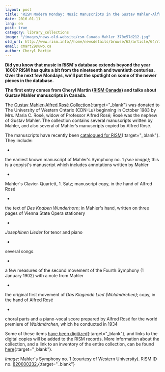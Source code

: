 ```yaml
---
layout: post
title: 'RISM Modern Monday: Music Manuscripts in the Gustav Mahler-Alfred Rosé Collection'
date: 2016-01-11
lang: en
post: true
category: library_collections
image: "/images/news-old-website/csm_Canada_Mahler_370e57d212.jpg"
old_url: http://www.rism.info//home/newsdetails/browse/62/article/64/rism-modern-monday-music-manuscripts-in-the-gustav-mahler-alfred-rose-collection.html
email: cmart29@uwo.ca
author: Cheryl Martin
---
```


**Did you know that music in RISM's database extends beyond the year 1800? RISM has quite a bit from the nineteenth and twentieth centuries. Over the next few Mondays, we'll put the spotlight on some of the newer pieces in the database.**

**The first entry comes from Cheryl Martin ([RISM Canada](/international/working-groups.html)) and talks about Gustav Mahler manuscripts in Canada.**

The [Gustav Mahler-Alfred Rosé Collection](https://www.lib.uwo.ca/music/gmar.html){:target="_blank"} was donated to The University of Western Ontario (CDN-Lu) beginning in October 1983 by Mrs. Maria C. Rosé, widow of Professor Alfred Rosé; Rosé was the nephew of Gustav Mahler. The collection contains several manuscripts written by Mahler, and also several of Mahler’s manuscripts copied by Alfred Rosé.

The manuscripts have recently been [catalogued for RISM](https://opac.rism.info/search?View=rism&siglum=CDN-Lu&author=mahler){:target="_blank"}. They include:

-

the earliest known manuscript of Mahler's Symphony no. 1 _(see image)_; this is a copyist's manuscript which includes annotations written by Mahler

-

Mahler's Clavier-Quartett, 1. Satz; manuscript copy, in the hand of Alfred Rosé

-

the text of _Des Knaben Wunderhorn_; in Mahler's hand, written on three pages of Vienna State Opera stationery

-

_Josephinen Lieder_ for tenor and piano

-

several songs

-

a few measures of the second movement of the Fourth Symphony (1 January 1902) with a note from Mahler

-

the original first movement of _Das Klagende Lied (Waldmärchen)_; copy, in the hand of Alfred Rosé

-

choral parts and a piano-vocal score prepared by Alfred Rosé for the world premiere of _Waldmärchen_, which he conducted in 1934


Some of these items [have been digitized](https://archive.org/details/mahlerrose){:target="_blank"}, and links to the digital copies will be added to the RISM records. More information about the collection, and a link to an inventory of the entire collection, can be found [here](https://www.lib.uwo.ca/music/gmar.html){:target="_blank"}.

_Image_: Mahler's Symphony no. 1 (courtesy of Western University). RISM ID no. [820000232.](https://opac.rism.info/search?id=820000232){:target="_blank"}


